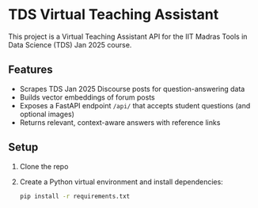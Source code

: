 # TDS Virtual Teaching Assistant

This project is a Virtual Teaching Assistant API for the IIT Madras Tools in Data Science (TDS) Jan 2025 course.

## Features

- Scrapes TDS Jan 2025 Discourse posts for question-answering data
- Builds vector embeddings of forum posts
- Exposes a FastAPI endpoint `/api/` that accepts student questions (and optional images)
- Returns relevant, context-aware answers with reference links

## Setup

1. Clone the repo
2. Create a Python virtual environment and install dependencies:

   ```bash
   pip install -r requirements.txt

